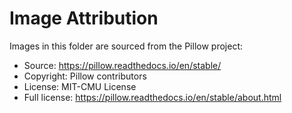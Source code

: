 # Image Attribution

Images in this folder are sourced from the Pillow project:

- Source: <https://pillow.readthedocs.io/en/stable/>
- Copyright: Pillow contributors
- License: MIT-CMU License
- Full license: <https://pillow.readthedocs.io/en/stable/about.html>

